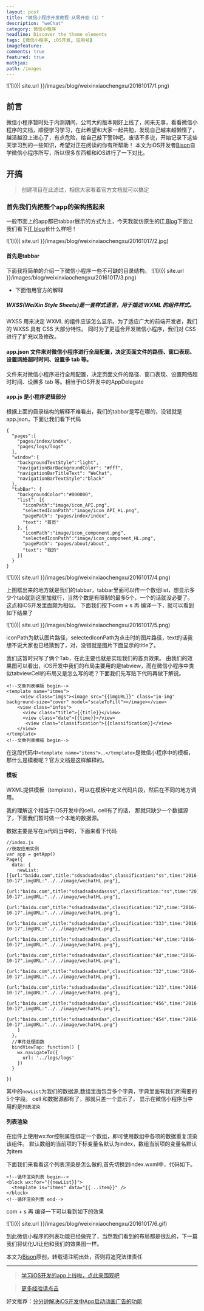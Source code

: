 ```yaml
---
layout: post
title: "微信小程序开发教程-从零开始（1）"
description: "weChat"
category: 微信小程序
headline: Discover the theme elements
tags: [微信小程序, iOS开发, 应用号]
imagefeature: 
comments: true
featured: true
mathjax: 
path: /images
---
```


![1]({{ site.url }}/images/blog/weixinxiaochengxu/20161017/1.png)<br>


## 前言

微信小程序暂时处于内测期间，公司大的版本刚好上线了，闲来无事，看看微信小程序的文档，顺便学习学习，在此希望和大家一起共勉，发现自己越来越懒惰了，越活越没上进心了，有点危险，给自己敲下警钟吧。废话不多说，开始记录下这些天学习到的一些知识，希望对正在阅读的你有所帮助！
本文为iOS开发者[Bison](blog.allluckly.cn)自学微信小程序所写，所以很多东西都和iOS进行了一下对比。

## 开搞

> 创建项目在此滤过，相信大家看着官方文档就可以搞定

### 首先我们先把整个app的架构搭起来

一般市面上的app都已tabbar展示的方式为主，今天我就仿原生的[IT Blog](https://itunes.apple.com/cn/app/it-blog-ios-kai-fa-zhe-wen/id1067787090?mt=8)下面让我们看下[IT blog](https://itunes.apple.com/cn/app/it-blog-ios-kai-fa-zhe-wen/id1067787090?mt=8)长什么样吧！<br>

![1]({{ site.url }}/images/blog/weixinxiaochengxu/20161017/2.jpg)<br>

#### 首先是tabbar
下面我将简单的介绍一下微信小程序一些不可缺的目录结构。
![1]({{ site.url }}/images/blog/weixinxiaochengxu/20161017/3.png)<br>

- 下面借用官方的解释

##### WXSS(WeiXin Style Sheets)是一套样式语言，用于描述 WXML 的组件样式。

WXSS 用来决定 WXML 的组件应该怎么显示。为了适应广大的前端开发者，我们的 WXSS 具有 CSS 大部分特性。 同时为了更适合开发微信小程序，我们对 CSS 进行了扩充以及修改。

#### app.json 文件来对微信小程序进行全局配置，决定页面文件的路径、窗口表现、设置网络超时时间、设置多 tab 等。

文件来对微信小程序进行全局配置，决定页面文件的路径、窗口表现、设置网络超时时间、设置多 tab 等。相当于iOS开发中的AppDelegate

#### app.js 是小程序逻辑部分

根据上面的目录结构的解释不难看出，我们的tabbar是写在哪的，没错就是app.json，下面让我们看下代码

```
{
  "pages":[
    "pages/index/index",
    "pages/logs/logs"
  ],
  "window":{
    "backgroundTextStyle":"light",
    "navigationBarBackgroundColor": "#fff",
    "navigationBarTitleText": "WeChat",
    "navigationBarTextStyle":"black"
  },
  "tabBar": {
    "backgroundColor":"#000000",
    "list": [{
      "iconPath":"image/icon_API.png",
      "selectedIconPath":"image/icon_API_HL.png",
      "pagePath": "pages/index/index",
      "text": "首页"
    }, {
      "iconPath":"image/icon_component.png",
      "selectedIconPath":"image/icon_component_HL.png",
      "pagePath": "pages/about/about",
      "text": "我的"
    }]
  }
}
```

![1]({{ site.url }}/images/blog/weixinxiaochengxu/20161017/4.png)<br>

上图框出来的地方就是我们的tabbar，tabbar里面可以传一个数组list，想显示多少个tab就到这里加就行，当然个数是有限制的最多5个，一个的话就没必要了。这点和iOS开发里面颇为相似。
下面我们按下com + s 再 编译一下，就可以看到如下结果了


![1]({{ site.url }}/images/blog/weixinxiaochengxu/20161017/5.png)<br>

iconPath为默认图片路径，selectedIconPath为点击时的图片路径，text的话我想不说大家也已经猜到了，对，没错就是图片下面显示的title了。

我们这暂时只写了俩个Tab，在此主要也就是实现我们的首页效果。
由我们的效果图可以看出，iOS开发中我们的布局主要用的是tabview，而在微信小程序中类似tabviewCell的布局又是怎么写的呢？下面我们先写贴下代码再做下解说。

```
<!--文章列表模板 begin-->
<template name="itmes">
     <view class="imgs"><image src="{{imgURL}}" class="in-img" background-size="cover" model="scaleToFill"></image></view>
    <view class="infos">
      <view class="title">{{title}}</view>
      <view class="date">{{time}}</view>
       <view class="classification">{{classification}}</view>
    </view>
</template>
<!--文章列表模板 begin-->
```

在这段代码中`<template name="items">`...`</template>`是微信小程序中的模板，那什么是模板呢？官方文档是这样解释的。

#### 模板

WXML提供模板（template），可以在模板中定义代码片段，然后在不同的地方调用。

我的理解这个相当于iOS开发中的cell，cell有了的话， 那就只缺少一个数据源了，下面我们暂时做一个本地的数据源。

数据主要是写在js代码当中的，下面来看下代码

```
//index.js
//获取应用实例
var app = getApp()
Page({
  data: {
    newList:[{url:"baidu.com",title:"sdsadsadasdas",classification:"ss",time:"2016-10-17",imgURL:"../../image/wechatHL.png"},
             {url:"baidu.com",title:"sdsadsadasdassss",classification:"ss",time:"2016-10-17",imgURL:"../../image/wechatHL.png"},
             {url:"baidu.com",title:"sdsadsadasdas",classification:"12",time:"2016-10-17",imgURL:"../../image/wechatHL.png"},
             {url:"baidu.com",title:"sdsadsadasdas",classification:"333",time:"2016-10-17",imgURL:"../../image/wechatHL.png"},
             {url:"baidu.com",title:"sdsadsadasdas",classification:"44",time:"2016-10-17",imgURL:"../../image/wechatHL.png"},
             {url:"baidu.com",title:"sdsadsadasdas",classification:"44",time:"2016-10-17",imgURL:"../../image/wechatHL.png"},
             {url:"baidu.com",title:"sdsadsadasdas",classification:"32",time:"2016-10-17",imgURL:"../../image/wechatHL.png"},
             {url:"baidu.com",title:"sdsadsadasdas",classification:"123",time:"2016-10-17",imgURL:"../../image/wechatHL.png"},
             {url:"baidu.com",title:"sdsadsadasdas",classification:"456",time:"2016-10-17",imgURL:"../../image/wechatHL.png"},
             {url:"baidu.com",title:"sdsadsadasdas",classification:"454",time:"2016-10-17",imgURL:"../../image/wechatHL.png"}
    ]
  },
  //事件处理函数
  bindViewTap: function() {
    wx.navigateTo({
      url: '../logs/logs'
    })
  }

})

```

其中的`newList`为我们的数据源,数组里面包含多个字典，字典里面有我们所需要的5个字段。
cell 和数据源都有了，那就只差一个显示了， 显示在微信小程序当中用的是`列表渲染`

#### 列表渲染

在组件上使用wx:for控制属性绑定一个数组，即可使用数组中各项的数据重复渲染该组件。
默认数组的当前项的下标变量名默认为index，数组当前项的变量名默认为item

下面我们来看看这个列表渲染是怎么做的,首先切换到index.wxml中，代码如下。

```
<!--循环渲染列表 begin-->
<block wx:for="{{newList}}">
  <template is="itmes" data="{{...item}}" />
</block>
<!--循环渲染列表 end-->
```

com + s 再 编译一下可以看到如下的效果

![1]({{ site.url }}/images/blog/weixinxiaochengxu/20161017/6.gif)<br>

到此微信小程序的列表功能已经做完了，当然我们看到的布局都是很乱的，下一篇我们将优化UI让他和我们的效果图一样。

本文为[Bison](blog.allluckly.cn)原创，转载请注明出处，否则将追究法律责任

----------------------------------------------------------

> [学习iOS开发的app上线啦，点此来围观吧](https://itunes.apple.com/us/app/it-blog-zi-xueios-kai-fa-jin/id1067787090?l=zh&ls=1&mt=8)<br>

> [更多经验请点击](https://allluckly.cn)<br>

好文推荐：[分分钟解决iOS开发中App启动动画广告的功能](https://allluckly.cn/lblaunchimagead/LBLaunchImageAd)<br>

